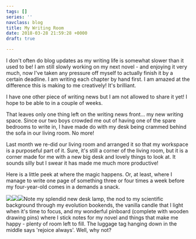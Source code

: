 ```yaml
---
tags: []
series: ''
navclass: blog
title: My Writing Room
date: 2018-03-28 21:59:28 +0000
draft: true

---
```

I don't often do blog updates as my writing life is somewhat slower than it used to be! I am still slowly working on my next novel - and enjoying it very much, now I've taken any pressure off myself to actually finish it by a certain deadline. I am writing each chapter by hand first. I am amazed at the difference this is making to me creatively! It's brilliant.

I have one other piece of writing news but I am not allowed to share it yet! I hope to be able to in a couple of weeks.

That leaves only one thing left on the writing news front... my new writing space. Since our two boys crowded me out of having one of the spare bedrooms to write in, I have made do with my desk being crammed behind the sofa in our living room. No more! 

Last month we re-did our living room and arranged it so that my workspace is a purposeful part of it. Sure, it's still a corner of the living room, but it is a corner made for me with a new big desk and lovely things to look at. It sounds silly but I swear it has made me much more productive! 

Here is a little peek at where the magic happens. Or, at least, where I manage to write one page of something three or four times a week before my four-year-old comes in a demands a snack.

![](/uploads/2018/03/28/IMG_3536.jpg)![](/uploads/2018/03/28/IMG_3537.jpg)![](/uploads/2018/03/28/IMG_3538.jpg)Note my splendid new desk lamp, the nod to my scientific background through my evolution bookends, the vanilla candle that I light when it's time to focus, and my wonderful pinboard (complete with wooden drawing pins) where I stick notes for my novel and things that make me happy - plenty of room left to fill. The luggage tag hanging down in the middle says 'rejoice always'. Well, why not?
